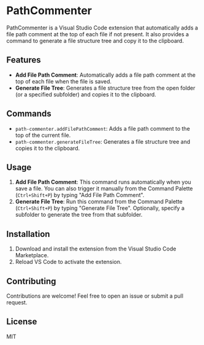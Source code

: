 # PathCommenter

PathCommenter is a Visual Studio Code extension that automatically adds a file path comment at the top of each file if not present. It also provides a command to generate a file structure tree and copy it to the clipboard.

## Features

- **Add File Path Comment**: Automatically adds a file path comment at the top of each file when the file is saved.
- **Generate File Tree**: Generates a file structure tree from the open folder (or a specified subfolder) and copies it to the clipboard.

## Commands

- `path-commenter.addFilePathComment`: Adds a file path comment to the top of the current file.
- `path-commenter.generateFileTree`: Generates a file structure tree and copies it to the clipboard.

## Usage

1. **Add File Path Comment**: This command runs automatically when you save a file. You can also trigger it manually from the Command Palette (`Ctrl+Shift+P`) by typing "Add File Path Comment".
2. **Generate File Tree**: Run this command from the Command Palette (`Ctrl+Shift+P`) by typing "Generate File Tree". Optionally, specify a subfolder to generate the tree from that subfolder.

## Installation

1. Download and install the extension from the Visual Studio Code Marketplace.
2. Reload VS Code to activate the extension.

## Contributing

Contributions are welcome! Feel free to open an issue or submit a pull request.

## License

MIT
